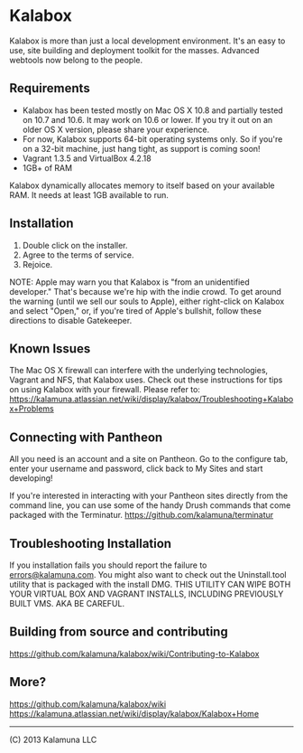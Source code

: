 # Kalabox

Kalabox is more than just a local development environment. It's an easy to use, site building
and deployment toolkit for the masses. Advanced webtools now belong to the people.

## Requirements

  * Kalabox has been tested mostly on Mac OS X 10.8 and partially tested on 10.7 and 10.6. It may work on 10.6 or lower. If you try it out on an older OS X version, please share your experience.
  * For now, Kalabox supports 64-bit operating systems only. So if you're on a 32-bit machine, just hang tight, as support is coming soon!
  * Vagrant 1.3.5 and VirtualBox 4.2.18
  * 1GB+ of RAM

  Kalabox dynamically allocates memory to itself based on your available RAM. It needs at least 1GB available to run.

## Installation

1. Double click on the installer.
2. Agree to the terms of service.
3. Rejoice.

NOTE: Apple may warn you that Kalabox is "from an unidentified developer." That's because we're hip with the indie crowd. To get around the warning (until we sell our souls to Apple), either right-click on Kalabox and select "Open," or, if you're tired of Apple's bullshit, follow these directions to disable Gatekeeper.

## Known Issues

The Mac OS X firewall can interfere with the underlying technologies, Vagrant and NFS, that Kalabox uses. Check out these instructions for tips on using Kalabox with your firewall. Please refer to:
https://kalamuna.atlassian.net/wiki/display/kalabox/Troubleshooting+Kalabox+Problems

## Connecting with Pantheon

All you need is an account and a site on Pantheon. Go to the configure tab, enter your username and password, click back to My Sites and start developing!

If you're interested in interacting with your Pantheon sites directly from the command line, you can use some of the handy Drush commands that come packaged with the Terminatur.
https://github.com/kalamuna/terminatur

## Troubleshooting Installation

If you installation fails you should report the failure to errors@kalamuna.com. You might also want to check out the Uninstall.tool utility that is packaged with the install DMG. THIS UTILITY CAN WIPE BOTH YOUR VIRTUAL BOX AND VAGRANT INSTALLS, INCLUDING PREVIOUSLY BUILT VMS. AKA BE CAREFUL.

## Building from source and contributing
https://github.com/kalamuna/kalabox/wiki/Contributing-to-Kalabox

## More?
https://github.com/kalamuna/kalabox/wiki
https://kalamuna.atlassian.net/wiki/display/kalabox/Kalabox+Home

-------------------------------------------------------------------------------------
(C) 2013 Kalamuna LLC
